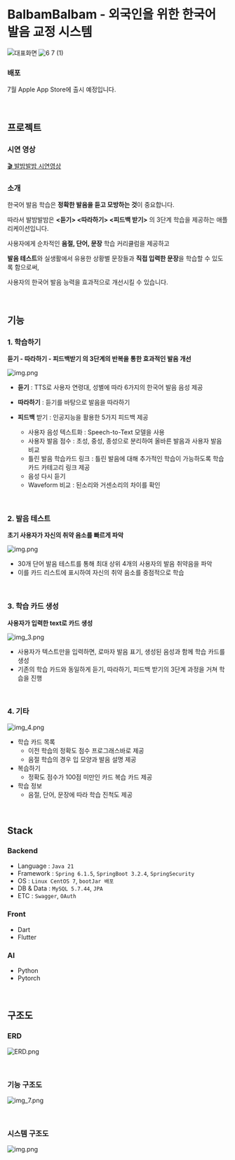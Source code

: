 # BalbamBalbam - 외국인을 위한 한국어 발음 교정 시스템

![대표화면](https://github.com/Capstone-4Potato/.github/assets/108220648/61e54f7d-b165-4700-a1af-2b0d9d137cf0)
![6 7 (1)](https://github.com/Capstone-4Potato/backend-server/assets/108220648/5c946e95-798f-4cb6-b25c-b2880357676c)


### 배포
7월 Apple App Store에 출시 예정입니다.

&nbsp;
## 프로젝트
### 시연 영상
[🎬 발밤발밤 시연영상](https://www.youtube.com/watch?v=5z-CwNY1Nic)

### 소개
한국어 발음 학습은 **정확한 발음을 듣고 모방하는 것**이 중요합니다.

따라서 발밤발밤은  **<듣기> <따라하기> <피드백 받기>** 의 3단계 학습을 제공하는 애플리케이션입니다.

사용자에게 순차적인 **음절, 단어, 문장** 학습 커리큘럼을 제공하고 

**발음 테스트**와 실생활에서 유용한 상황별 문장들과 **직접 입력한 문장**을 학습할 수 있도록 함으로써, 

사용자의 한국어 발음 능력을 효과적으로 개선시킬 수 있습니다.

&nbsp;

## 기능
### 1. 학습하기
**듣기 - 따라하기 - 피드백받기 의 3단계의 반복을 통한 효과적인 발음 개선**

![img.png](image/학습하기사진.png)

- **듣기** : TTS로 사용자 연령대, 성별에 따라 6가지의 한국어 발음 음성 제공
- **따라하기** : 듣기를 바탕으로 발음을 따라하기
- **피드백** 받기 : 인공지능을 활용한 5가지 피드백 제공
  
  - 사용자 음성 텍스트화 : Speech-to-Text 모델을 사용
  - 사용자 발음 점수 : 초성, 중성, 종성으로 분리하여 올바른 발음과 사용자 발음 비교
  - 틀린 발음 학습카드 링크 : 틀린 발음에 대해 추가적인 학습이 가능하도록 학습 카드 카테고리 링크 제공
  - 음성 다시 듣기
  - Waveform 비교 : 된소리와 거센소리의 차이를 확인

&nbsp;

### 2. 발음 테스트

**초기 사용자가 자신의 취약 음소를 빠르게 파악**

![img.png](image/발음테스트사진.png)

- 30개 단어 발음 테스트를 통해 최대 상위 4개의 사용자의 발음 취약음을 파악
- 이를 카드 리스트에 표시하여 자신의 취약 음소를 중점적으로 학습

&nbsp;

### 3. 학습 카드 생성
**사용자가 입력한 text로 카드 생성**

![img_3.png](image/img_3.png)

- 사용자가 텍스트만을 입력하면, 로마자 발음 표기, 생성된 음성과 함께 학습 카드를 생성
- 기존의 학습 카드와 동일하게 듣기, 따라하기, 피드백 받기의 3단계 과정을 거쳐 학습을 진행

&nbsp;

### 4. 기타 
![img_4.png](image/img_4.png)
- 학습 카드 목록
  - 이전 학습의 정확도 점수 프로그래스바로 제공
  - 음절 학습의 경우 입 모양과 발음 설명 제공
- 복습하기
  - 정확도 점수가 100점 미만인 카드 복습 카드 제공
- 학습 정보
  - 음절, 단어, 문장에 따라 학습 진척도 제공

&nbsp;

## Stack

### Backend
- Language : `Java 21`
- Framework : `Spring 6.1.5`, `SpringBoot 3.2.4`, `SpringSecurity`
- OS : `Linux CentOS 7`, `bootJar 배포`
- DB & Data : `MySQL 5.7.44`, `JPA`
- ETC : `Swagger`, `OAuth`

### Front
- Dart
- Flutter

### AI
- Python
- Pytorch

&nbsp;


## 구조도
### ERD
![ERD.png](image/ERD.png)

&nbsp;

### 기능 구조도
![img_7.png](image/img_7.png)

&nbsp;

### 시스템 구조도
![img.png](img.png)


